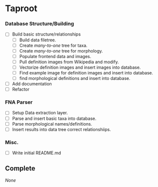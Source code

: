 # Taproot

### Database Structure/Building

- [ ] Build basic structure/relationships  
  - [ ] Build data filetree.  
  - [ ] Create *many-to-one* tree for taxa.  
  - [ ] Create *many-to-one* tree for morphology.  
  - [ ] Populate frontend data and images.  
  - [ ] Pull definition images from Wikipedia and modify.  
  - [ ] Vectorize definition images and insert images into database.  
  - [ ] Find example image for definition images and insert into database.  
  - [ ] find morphological definitions and insert into database.  
- [ ] Add documentation  
- [ ] Refactor  

### FNA Parser

- [ ] Setup Data extraction layer.  
- [ ] Parse and insert basic taxa into database.  
- [ ] Parse morphological names/definitions.  
- [ ] Insert results into data tree correct relationshiips.  

### Misc.

- [ ] Write initial README.md

## Complete

*None*
